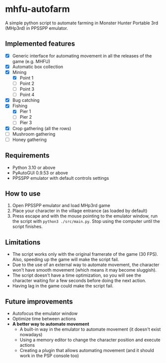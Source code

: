 # mhfu-autofarm
A simple python script to automate farming in Monster Hunter Portable 3rd (MHp3rd) in PPSSPP emulator.

## Implemented features
- [x] Generic interface for automating movement in all the releases of the game (e.g. MHFU)
- [x] Automatic box collection
- [x] Mining
    - [x] Point 1
    - [ ] Point 2
    - [ ] Point 3
    - [ ] Point 4
- [x] Bug catching
- [x] Fishing
    - [x] Pier 1
    - [ ] Pier 2
    - [ ] Pier 3
- [x] Crop gathering (all the rows)
- [ ] Mushroom gathering
- [ ] Honey gathering

## Requirements
- Python 3.10 or above
- PyAutoGUI 0.9.53 or above
- PPSSPP emulator with default controls settings

## How to use
1. Open PPSSPP emulator and load MHp3rd game
2. Place your character in the village entrance (as loaded by default)
3. Press escape and with the mouse pointing to the emulator window, run the script with `python3 ./src/main.py`. Stop using the computer until the script finishes.

## Limitations
- The script works only with the original framerate of the game (30 FPS). Also, speeding up the game will make the script fail.
- Due to the use of an external way to automate movement, the character won't have smooth movement (which means it may become sluggish).
- The script doesn't have a time optimization, so you will see the character waiting for a few seconds before doing the next action.
- Having lag in the game could make the script fail.

## Future improvements
- Autofocus the emulator window
- Optimize time between actions
- **A better way to automate movement**
    - A built-in way in the emulator to automate movement (it doesn't exist nowadays)
    - Using a memory editor to change the character position and execute actions
    - Creating a plugin that allows automating movement (and it should work in the PSP console too)
